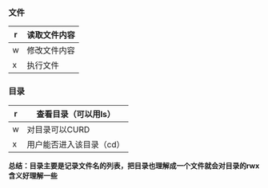 ### 文件

| r    | 读取文件内容 |
| ---- | ------------ |
| w    | 修改文件内容 |
| x    | 执行文件     |



### 目录

| r    | 查看目录（可以用ls）     |
| ---- | ------------------------ |
| w    | 对目录可以CURD           |
| x    | 用户能否进入该目录（cd） |



**总结：目录主要是记录文件名的列表，把目录也理解成一个文件就会对目录的rwx含义好理解一些**

